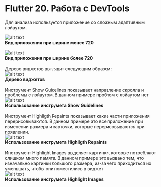 # Flutter 20. Работа с DevTools

Для анализа используется приложение со сложным адаптивным лэйаутом.

![alt text](img/main1.JPG "Вид приложения при ширине менее 720")\
<b>Вид приложения при ширине менее 720</b>
<br>
<br>
![alt text](img/main2.JPG "Вид приложения при ширине более 720")\
<b>Вид приложения при ширине более 720</b>
<br>
<br>
Дерево виджетов выглядит следующим образом:\
![alt text](img/widgetTree.JPG "Дерево виджетов")\
<b>Дерево виджетов</b>
<br>
<br>
Инструмент Show Guidelines показывает направление скролла и проблемы с лэйаутом. В данном примере проблем с лэйаутом нет\
![alt text](img/ShowGuidlines.JPG "Использование инструмета Show Guidelines")\
<b>Использование инструмета Show Guidelines</b>
<br>
<br>
Инструмент Highligth Repaints показывает какие части приложения перерисовываются. В данном примере это все приложение при изменении размера и карточки, которые перерисовываются при появлении.\
![alt text](img/HighlightRepaints.JPG "Использование инструмета Highligth Repaints")\
<b>Использование инструмета Highligth Repaints</b>
<br>
<br>
Инструмент Highlight Images выделяет картинки, которые потребляют слишком много памяти. В данном примере это вызвано тем, что изначально картинки большого размера, из-за чего приходиться их уменьшать, чтобы они поместились в виджет \
![alt text](img/HighlightImages.JPG "Использование инструмета  Highlight Images")\
<b>Использование инструмета  Highlight Images</b>
<br>
<br>

